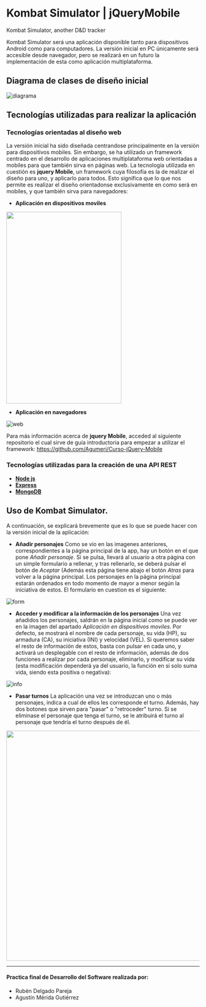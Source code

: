 # Kombat Simulator | jQueryMobile
Kombat Simulator, another D&amp;D tracker

Kombat Simulator será una aplicación disponible tanto para dispositivos Android como para computadores. La versión inicial en PC únicamente será accesible desde navegador, pero se realizará en un futuro la implementación de esta como aplicación multiplataforma.

## Diagrama de clases de diseño inicial

![diagrama](img/DiagramaClases.png)

## Tecnologías utilizadas para realizar la aplicación

### Tecnologías orientadas al diseño web
La versión inicial ha sido diseñada centrandose principalmente en la versión para dispositivos mobiles. Sin embargo, se ha utilizado un framework centrado en el desarrollo de aplicaciones multiplataforma web orientadas a mobiles para que también sirva en páginas web. La tecnología utilizada en cuestión es **jquery Mobile**, un framework cuya filosofía es la de realizar el diseño para uno, y aplicarlo para todos. Esto significa que lo que nos permite es realizar el diseño orientadonse exclusivamente en como será en mobiles, y que también sirva para navegadores:

* **Aplicación en dispositivos moviles**

<img src="img/version_movil.png" width="300" height="500">

* **Aplicación en navegadores**

![web](img/version_web.png)

Para más información acerca de **jquery Mobile**, acceded al siguiente repositorio el cual sirve de guía introductoria para empezar a utilizar el framework: https://github.com/Agumeri/Curso-jQuery-Mobile

### Tecnologías utilizadas para la creación de una API REST

* [**Node js**](https://nodejs.org/es/docs/)
* [**Express**](https://expressjs.com/es/)
* [**MongoDB**](https://github.com/Agumeri/Curso-MongoDB)


## Uso de Kombat Simulator.

A continuación, se explicará brevemente que es lo que se puede hacer con la versión inicial de la aplicación:

* **Añadir personajes**
  Como se vio en las imagenes anteriores, correspondientes a la página principal de la app, hay un botón en el que pone *Añadir personaje*. Si se pulsa, llevará al usuario a otra página con un simple formulario a rellenar, y tras rellenarlo, se deberá pulsar el botón de *Aceptar* (Además esta página tiene abajo el botón *Atras* para volver a la página principal. Los personajes en la página principal estarán ordenados en todo momento de mayor a menor según la iniciativa de estos. El formulario en cuestion es el siguiente: 

![form](img/formulario.png)

* **Acceder y modificar a la información de los personajes**
  Una vez añadidos los personajes, saldrán en la página inicial como se puede ver en la imagen del apartado *Aplicación en dispositivos moviles*. Por defecto, se mostrará el nombre de cada personaje, su vida (HP), su armadura (CA), su iniciativa (INI) y velocidad (VEL). Si queremos saber el resto de información de estos, basta con pulsar en cada uno, y activará un desplegable con el resto de información, además de dos funciones a realizar por cada personaje, eliminarlo, y modificar su vida (esta modificación dependerá ya del usuario, la función en si solo suma vida, siendo esta positiva o negativa): 
  
![info](img/infoPersonaje.png)

* **Pasar turnos**
  La aplicación una vez se introduzcan uno o más personajes, indica a cual de ellos les corresponde el turno. Además, hay dos botones que sirven para "pasar" o "retroceder" turno. Si se eliminase el personaje que tenga el turno, se le atribuirá el turno al personaje que tendría el turno después de él.
  
<img src="img/turnos.png" width="600" >

----------------------------------------------------------------------------------------------------------------------------------------

#### Practica final de Desarrollo del Software realizada por:
* Rubén Delgado Pareja
* Agustín Mérida Gutiérrez
